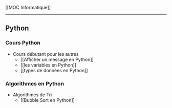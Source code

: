 [[MOC Informatique]]

---

## Python

### Cours Python
- Cours débutant pour les autres
	- [[Afficher un message en Python]]
	- [[les variables en Python]]
	- [[types de données en Python]]


### Algorithmes en Python
- Algorithmes de Tri
	- [[Bubble Sort en Python]]